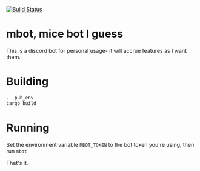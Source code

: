 [![Build Status](https://travis-ci.org/Monadic-Cat/mbot.svg?branch=master)](https://travis-ci.org/Monadic-Cat/mbot)

# mbot, mice bot I guess
This is a discord bot for personal usage- it will accrue features
as I want them.

# Building
```sh
. .pub_env
cargo build
```

# Running
Set the environment variable `MBOT_TOKEN` to the bot token you're using, then run `mbot`

That's it.
